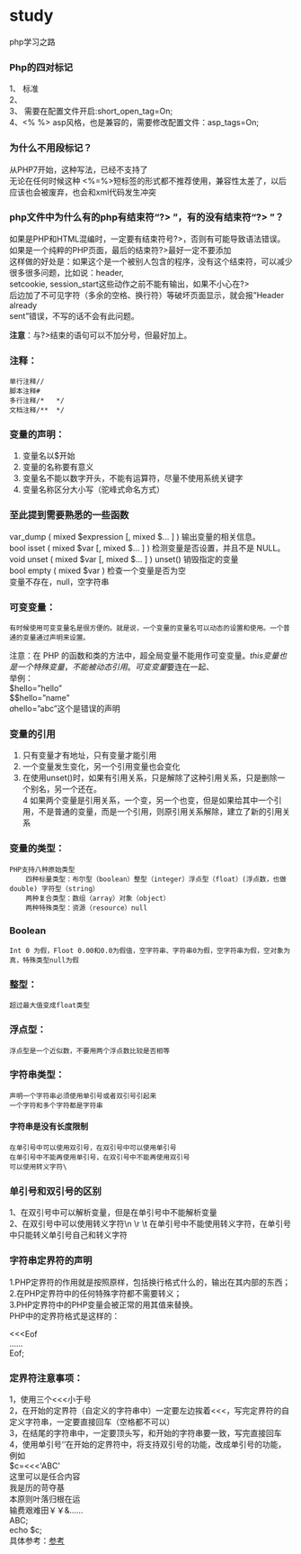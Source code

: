 # study
php学习之路  
### Php的四对标记  
1、<?php ?>  标准  
2、<script language=”php”></script>  
3、<?  ?>   <?=$str ?>  需要在配置文件开启:short_open_tag=On;  
4、<%  %>   asp风格，也是兼容的，需要修改配置文件：asp_tags=On;  

### 为什么不用段标记？ 
从PHP7开始，这种写法<script language="php"></script>，已经不支持了  
无论在任何时候这种<? ?> <?=?> <%=%>短标签的形式都不推荐使用，兼容性太差了，以后应该也会被废弃，也会和xml代码发生冲突  
### php文件中为什么有的php有结束符“?> ”，有的没有结束符“?> ”？  

如果是PHP和HTML混编时，一定要有结束符号?>，否则有可能导致语法错误。  
如果是一个纯粹的PHP页面，最后的结束符?>最好一定不要添加  
这样做的好处是：如果这个是一个被别人包含的程序，没有这个结束符，可以减少很多很多问题，比如说：header,  
setcookie, session_start这些动作之前不能有输出，如果不小心在?>  
后边加了不可见字符（多余的空格、换行符）等破坏页面显示，就会报”Header already  
sent”错误，不写的话不会有此问题。  

**注意**：与?>结束的语句可以不加分号，但最好加上。  
### 注释：  
	单行注释//  
	脚本注释#  
	多行注释/*   */  
	文档注释/**  */  
###  变量的声明：  
1.	变量名以$开始  
2.	变量的名称要有意义  
3.	变量名不能以数字开头，不能有运算符，尽量不使用系统关键字  
4.	变量名称区分大小写（驼峰式命名方式）  
### 至此提到需要熟悉的一些函数  
var_dump ( mixed $expression [, mixed $... ] )	输出变量的相关信息。  
bool isset ( mixed $var [, mixed $... ] )	检测变量是否设置，并且不是 NULL。  
void unset ( mixed $var [, mixed $... ] )	unset() 销毁指定的变量  
bool empty ( mixed $var )	检查一个变量是否为空  
变量不存在，null，空字符串  
### 可变变量：
	有时候使用可变变量名是很方便的。就是说，一个变量的变量名可以动态的设置和使用。一个普通的变量通过声明来设置。  
注意：在 PHP 的函数和类的方法中，超全局变量不能用作可变变量。$this 变量也是一个特殊变量，不能被动态引用。可变变量$要连在一起、  
举例：  
		$hello=”hello”  
		$$hello=”name”  
		$a$hello=”abc”这个是错误的声明  
### 变量的引用
1.	只有变量才有地址，只有变量才能引用  
2.	一个变量发生变化，另一个引用变量也会变化  
3.	在使用unset()时，如果有引用关系，只是解除了这种引用关系，只是删除一个别名，另一个还在。  
4 如果两个变量是引用关系，一个变，另一个也变，但是如果给其中一个引用，不是普通的变量，而是一个引用，则原引用关系解除，建立了新的引用关系  
### 变量的类型：
	PHP支持八种原始类型  
		四种标量类型：布尔型（boolean）整型（integer）浮点型（float）(浮点数，也做double) 字符型（string）  
		两种复合类型：数组（array）对象（object）  
		两种特殊类型：资源（resource）null  
### Boolean
 	Int 0 为假，Floot 0.00和0.0为假值，空字符串、字符串0为假，空字符串为假，空对象为真，特殊类型null为假  
### 整型：
	超过最大值变成float类型  
### 浮点型：
	浮点型是一个近似数，不要用两个浮点数比较是否相等  
### 字符串类型：
	声明一个字符串必须使用单引号或者双引号引起来  
	一个字符和多个字符都是字符串  
   #### 字符串是没有长度限制
	在单引号中可以使用双引号，在双引号中可以使用单引号  
	在单引号中不能再使用单引号，在双引号中不能再使用双引号  
	可以使用转义字符\  
### 单引号和双引号的区别
1、在双引号中可以解析变量，但是在单引号中不能解析变量     
2、在双引号中可以使用转义字符\n \r \t 在单引号中不能使用转义字符，在单引号中只能转义单引号自己和转义字符   
### 字符串定界符的声明
1.PHP定界符的作用就是按照原样，包括换行格式什么的，输出在其内部的东西；   
2.在PHP定界符中的任何特殊字符都不需要转义；   
3.PHP定界符中的PHP变量会被正常的用其值来替换。   
PHP中的定界符格式是这样的：   

<<<Eof   
……   
Eof;  
### 定界符注意事项：
1，使用三个<<<小于号  
2，在开始的定界符（自定义的字符串中）一定要左边挨着<<<，写完定界符的自定义字符串，一定要直接回车（空格都不可以）  
3，在结尾的字符串中，一定要顶头写，和开始的字符串要一致，写完直接回车  
4，使用单引号‘’在开始的定界符中，将支持双引号的功能，改成单引号的功能，例如  
$c=<<<'ABC'  
这里可以是任合内容  
我是历的苛夺基  
本原则叶落归根在运  
输费艰难田￥￥&……  
ABC;  
echo $c;  
具体参考：[参考](https://www.cnblogs.com/zywf/p/4912159.html)




		



